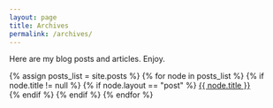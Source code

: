 ```yaml
---
layout: page
title: Archives
permalink: /archives/
---
```

<p>Here are my blog posts and articles. Enjoy.</p>

<div>
{% assign posts_list = site.posts %}
{% for node in posts_list %}
  {% if node.title != null %}
    {% if node.layout == "post" %}
      <a class="page{% if post.url == node.url %} active{% endif %}" href="{{ node.url }}">{{ node.title }}</a>
      <br>
    {% endif %}
  {% endif %}
{% endfor %}
</div>
